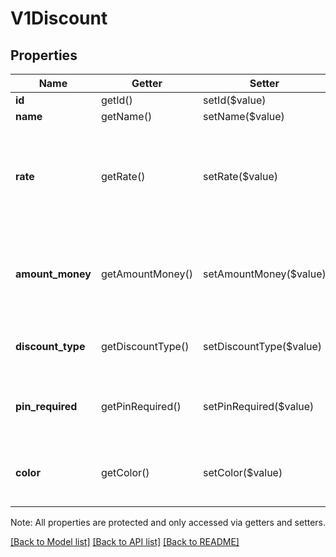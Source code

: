 # V1Discount

## Properties
Name | Getter | Setter | Type | Description | Notes
------------ | ------------- | ------------- | ------------- | ------------- | -------------
**id** | getId() | setId($value) | **string** | The discount&#39;s unique ID. | [optional] 
**name** | getName() | setName($value) | **string** | The discount&#39;s name. | [optional] 
**rate** | getRate() | setRate($value) | **string** | The rate of the discount, as a string representation of a decimal number. A value of 0.07 corresponds to a rate of 7%. This rate is 0 if discount_type is VARIABLE_PERCENTAGE. | [optional] 
**amount_money** | getAmountMoney() | setAmountMoney($value) | [**\SquareConnect\Model\V1Money**](V1Money.md) | The amount of the discount. This amount is 0 if discount_type is VARIABLE_AMOUNT. This field is not included for rate-based discounts. | [optional] 
**discount_type** | getDiscountType() | setDiscountType($value) | **string** | Indicates whether the discount is a FIXED value or entered at the time of sale. | [optional] 
**pin_required** | getPinRequired() | setPinRequired($value) | **bool** | Indicates whether a mobile staff member needs to enter their PIN to apply the discount to a payment. | [optional] 
**color** | getColor() | setColor($value) | **string** | The color of the discount&#39;s display label in Square Register, if not the default color. The default color is 9da2a6. | [optional] 

Note: All properties are protected and only accessed via getters and setters.

[[Back to Model list]](../../README.md#documentation-for-models) [[Back to API list]](../../README.md#documentation-for-api-endpoints) [[Back to README]](../../README.md)

